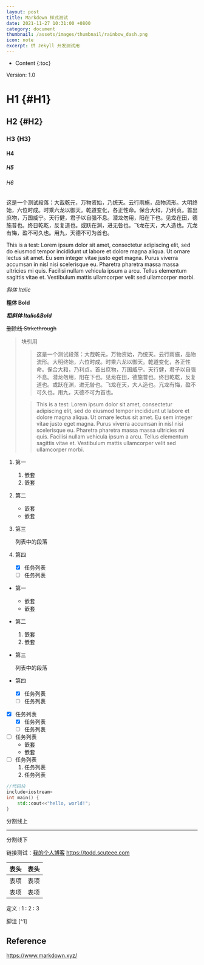 ```yaml
---
layout: post
title: Markdown 样式测试
date: 2021-11-27 10:31:00 +0800
category: document
thumbnail: /assets/images/thumbnail/rainbow_dash.png
icon: note
excerpt: 供 Jekyll 开发测试用
---
```


* Content
{:toc}

<!--more-->

Version: 1.0

# H1 {#H1}

## H2 {#H2}

### H3 {H3}

#### H4

##### H5

###### H6

这是一个测试段落：大哉乾元，万物资始，乃统天。云行雨施，品物流形。大明终始，六位时成。时乘六龙以御天。乾道变化，各正性命。保合大和，乃利贞。首出庶物，万国威宁。天行健，君子以自强不息。潜龙勿用，阳在下也。见龙在田，德施普也。终日乾乾，反复道也。或跃在渊，进无咎也。飞龙在天，大人造也。亢龙有悔，盈不可久也。用九，天德不可为首也。

This is a test: Lorem ipsum dolor sit amet, consectetur adipiscing elit, sed do eiusmod tempor incididunt ut labore et dolore magna aliqua. Ut ornare lectus sit amet. Eu sem integer vitae justo eget magna. Purus viverra accumsan in nisl nisi scelerisque eu. Pharetra pharetra massa massa ultricies mi quis. Facilisi nullam vehicula ipsum a arcu. Tellus elementum sagittis vitae et. Vestibulum mattis ullamcorper velit sed ullamcorper morbi.

*斜体 Italic*

**粗体 Bold**

***粗斜体 Italic&Bold***

~~删除线 Strkethrough~~

> 块引用
> 
> > 这是一个测试段落：大哉乾元，万物资始，乃统天。云行雨施，品物流形。大明终始，六位时成。时乘六龙以御天。乾道变化，各正性命。保合大和，乃利贞。首出庶物，万国威宁。天行健，君子以自强不息。潜龙勿用，阳在下也。见龙在田，德施普也。终日乾乾，反复道也。或跃在渊，进无咎也。飞龙在天，大人造也。亢龙有悔，盈不可久也。用九，天德不可为首也。
>
> > This is a test: Lorem ipsum dolor sit amet, consectetur adipiscing elit, sed do eiusmod tempor incididunt ut labore et dolore magna aliqua. Ut ornare lectus sit amet. Eu sem integer vitae justo eget magna. Purus viverra accumsan in nisl nisi scelerisque eu. Pharetra pharetra massa massa ultricies mi quis. Facilisi nullam vehicula ipsum a arcu. Tellus elementum sagittis vitae et. Vestibulum mattis ullamcorper velit sed ullamcorper morbi.

1. 第一
   1. 嵌套
   2. 嵌套
2. 第二
   * 嵌套
   * 嵌套
3. 第三

   列表中的段落

4. 第四
   - [x] 任务列表
   - [ ] 任务列表

* 第一
   * 嵌套
   * 嵌套
* 第二
  1. 嵌套
  2. 嵌套
* 第三

  列表中的段落

* 第四
  - [x] 任务列表
  - [ ] 任务列表

- [x] 任务列表
  - [x] 任务列表
  - [ ] 任务列表
- [ ] 任务列表
  - 嵌套
  - 嵌套
- [ ] 任务列表
  1. 任务列表
  2. 任务列表



```cpp
//代码块
include<iostream>
int main() {
    std::cout<<"hello, world!";
}
```

分割线上

---

分割线下

链接测试：[我的个人博客](https://todd.scuteee.com "Todd 的博客") <https://todd.scuteee.com>

|表头|表头|
|----|----|
|表项|表项|
|表项|表项|

定义
: 1
: 2
: 3

脚注 [^1]



## Reference

https://www.markdown.xyz/